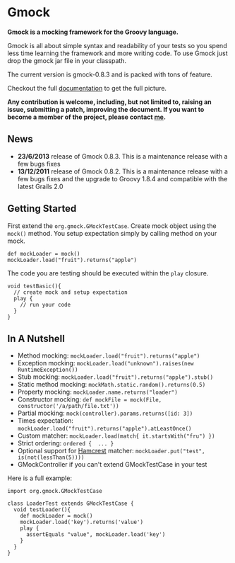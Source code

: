 # Gmock #

**Gmock is a mocking framework for the Groovy language.**

Gmock is all about simple syntax and readability of your tests so you spend less time learning the framework and more writing code. To use Gmock just drop the gmock jar file in your classpath.

The current version is gmock-0.8.3 and is packed with tons of feature.

Checkout the full [documentation](http://code.google.com/p/gmock/wiki/Documentation_0_8) to get the full picture.

**Any contribution is welcome, including, but not limited to, raising an issue, submitting a patch, improving the document. If you want to become a member of the project, please contact [me](mailto:johnnyjianhy@gmail.com).**

## News ##

  * **23/6/2013** release of Gmock 0.8.3. This is a maintenance release with a few bugs fixes
  * **13/12/2011** release of Gmock 0.8.2. This is a maintenance release with a few bugs fixes and the upgrade to Groovy 1.8.4 and compatible with the latest Grails 2.0

## Getting Started ##

First extend the `org.gmock.GMockTestCase`. Create mock object using the `mock()` method. You setup expectation simply by calling method on your mock.
```
def mockLoader = mock()
mockLoader.load("fruit").returns("apple")
```

The code you are testing should be executed within the `play` closure.
```
void testBasic(){
  // create mock and setup expectation
  play {
    // run your code
  }
}
```


## In A Nutshell ##

  * Method mocking: `mockLoader.load("fruit").returns("apple")`
  * Exception mocking: `mockLoader.load("unknown").raises(new RuntimeException())`
  * Stub mocking: `mockLoader.load("fruit").returns("apple").stub()`
  * Static method mocking: `mockMath.static.random().returns(0.5)`
  * Property mocking: `mockLoader.name.returns("loader")`
  * Constructor mocking: `def mockFile = mock(File, constructor('/a/path/file.txt'))`
  * Partial mocking: `mock(controller).params.returns([id: 3])`
  * Times expectation: `mockLoader.load("fruit").returns("apple").atLeastOnce()`
  * Custom matcher: `mockLoader.load(match{ it.startsWith("fru") })`
  * Strict ordering: `ordered {  ... }`
  * Optional support for [Hamcrest](http://code.google.com/p/hamcrest/) matcher: `mockLoader.put("test", is(not(lessThan(5))))`
  * GMockController if you can't extend GMockTestCase in your test


Here is a full example:
```
import org.gmock.GMockTestCase

class LoaderTest extends GMockTestCase {
  void testLoader(){
    def mockLoader = mock()
    mockLoader.load('key').returns('value')
    play {
      assertEquals "value", mockLoader.load('key')
    }
  }
}  
```